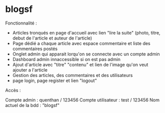 # blogsf

Fonctionnalité :

- Articles tronqués en page d'accueil avec lien "lire la suite" (photo, titre, debut de l'article et auteur de l'article)
- Page dédié a chaque article avec espace commentaire et liste des commentaires postés
- Onglet admin qui apparait lorqu'on se connecte avec un compte admin
- Dashboard admin innaccessible si on est pas admin
- Ajout d'article avec "titre" "contenu" et lien de l'image qu'on veut ajouter a l'article
- Gestion des articles, des commentaires et des utilisateurs
- page login, page register et lien "logout"

Accès :

Compte admin : quenthan / 123456
Compte utilisateur : test / 123456
Nom actuel de la bdd : "blogsf"
